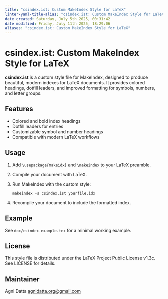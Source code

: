 ```yaml
---
title: "csindex.ist: Custom MakeIndex Style for LaTeX"
linter-yaml-title-alias: "csindex.ist: Custom MakeIndex Style for LaTeX"
date created: Saturday, July 5th 2025, 00:31:42
date modified: Friday, July 11th 2025, 18:29:06
aliases: "csindex.ist: Custom MakeIndex Style for LaTeX"
---
```


# csindex.ist: Custom MakeIndex Style for LaTeX

**csindex.ist** is a custom style file for MakeIndex, designed to produce beautiful, modern indexes for LaTeX documents. It provides colored headings, dotfill leaders, and improved formatting for symbols, numbers, and letter groups.

## Features

- Colored and bold index headings
- Dotfill leaders for entries
- Customizable symbol and number headings
- Compatible with modern LaTeX workflows

## Usage

1. Add `\usepackage{makeidx}` and `\makeindex` to your LaTeX preamble.
2. Compile your document with LaTeX.
3. Run MakeIndex with the custom style:

   ```
   makeindex -s csindex.ist yourfile.idx
   ```

4. Recompile your document to include the formatted index.

## Example

See `doc/csindex-example.tex` for a minimal working example.

## License

This style file is distributed under the LaTeX Project Public License v1.3c. See LICENSE for details.

## Maintainer

Agni Datta <agnidatta.org@gmail.com>
